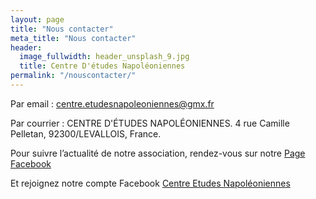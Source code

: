 ```yaml
---
layout: page
title: "Nous contacter"
meta_title: "Nous contacter"
header:
  image_fullwidth: header_unsplash_9.jpg
  title: Centre D'études Napoléoniennes
permalink: "/nouscontacter/"
---
```

Par email : centre.etudesnapoleoniennes@gmx.fr

Par courrier :
CENTRE D'ÉTUDES NAPOLÉONIENNES. 
4 rue Camille Pelletan, 
92300/LEVALLOIS, France.

Pour suivre l’actualité de notre association, rendez-vous sur notre [Page Facebook][1]

Et rejoignez notre compte Facebook [Centre Etudes Napoléoniennes][2]


 [1]: https://www.facebook.com/Berezina2012.fr
 [2]: https://www.facebook.com/jerome.centreetudesnapoleoniennes?fref=ts